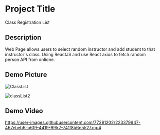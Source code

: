 # Project Title

Class Registration List

## Description

Web Page allows users to select random instructor and add student to that instructor's class. Using ReactJS and use React axios to fetch random person API from onlione.




## Demo Picture

![ClassList](https://user-images.githubusercontent.com/77391202/223379568-a84191b0-d174-4cee-852f-515c1141ec5e.png)

![classList2](https://user-images.githubusercontent.com/77391202/223379805-ac661159-31b8-4ced-919c-c0bda7bea5b5.png)


## Demo Video




https://user-images.githubusercontent.com/77391202/223379947-467ebeb6-b6f9-4419-9952-741f8b6e5527.mp4


